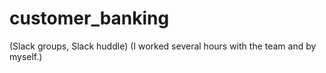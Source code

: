 # customer_banking
(Slack groups, Slack huddle)
(I worked several hours with the team and by myself.)